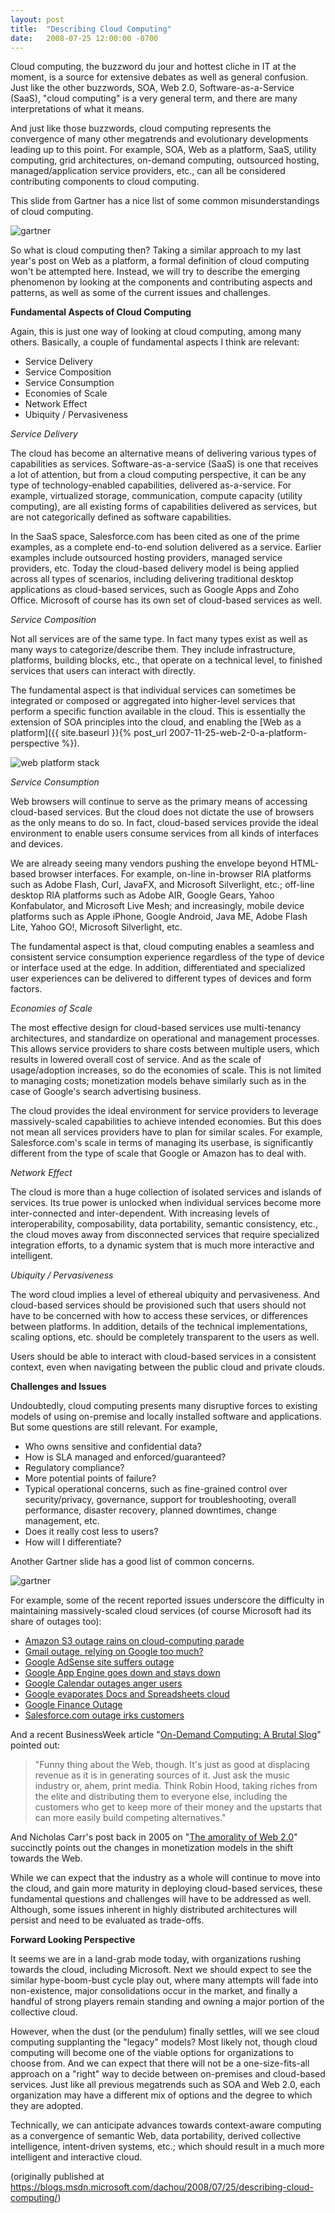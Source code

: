 ```yaml
---
layout: post
title:  "Describing Cloud Computing"
date:   2008-07-25 12:00:00 -0700
---
```


Cloud computing, the buzzword du jour and hottest cliche in IT at the moment, is a source for extensive debates as well as general confusion. Just like the other buzzwords, SOA, Web 2.0, Software-as-a-Service (SaaS), "cloud computing" is a very general term, and there are many interpretations of what it means.

And just like those buzzwords, cloud computing represents the convergence of many other megatrends and evolutionary developments leading up to this point. For example, SOA, Web as a platform, SaaS, utility computing, grid architectures, on-demand computing, outsourced hosting, managed/application service providers, etc., can all be considered contributing components to cloud computing.

This slide from Gartner has a nice list of some common misunderstandings of cloud computing.

![gartner](/assets/20080725-gartner-cloud2.png)

So what is cloud computing then? Taking a similar approach to my last year's post on Web as a platform, a formal definition of cloud computing won't be attempted here. Instead, we will try to describe the emerging phenomenon by looking at the components and contributing aspects and patterns, as well as some of the current issues and challenges.

**Fundamental Aspects of Cloud Computing**

Again, this is just one way of looking at cloud computing, among many others. Basically, a couple of fundamental aspects I think are relevant:

- Service Delivery 
- Service Composition 
- Service Consumption 
- Economies of Scale 
- Network Effect 
- Ubiquity / Pervasiveness 

_Service Delivery_

The cloud has become an alternative means of delivering various types of capabilities as services. Software-as-a-service (SaaS) is one that receives a lot of attention, but from a cloud computing perspective, it can be any type of technology-enabled capabilities, delivered as-a-service. For example, virtualized storage, communication, compute capacity (utility computing), are all existing forms of capabilities delivered as services, but are not categorically defined as software capabilities.

In the SaaS space, Salesforce.com has been cited as one of the prime examples, as a complete end-to-end solution delivered as a service. Earlier examples include outsourced hosting providers, managed service providers, etc. Today the cloud-based delivery model is being applied across all types of scenarios, including delivering traditional desktop applications as cloud-based services, such as Google Apps and Zoho Office. Microsoft of course has its own set of cloud-based services as well.

_Service Composition_

Not all services are of the same type. In fact many types exist as well as many ways to categorize/describe them. They include infrastructure, platforms, building blocks, etc., that operate on a technical level, to finished services that users can interact with directly.

The fundamental aspect is that individual services can sometimes be integrated or composed or aggregated into higher-level services that perform a specific function available in the cloud. This is essentially the extension of SOA principles into the cloud, and enabling the [Web as a platform]({{ site.baseurl }}{% post_url 2007-11-25-web-2-0-a-platform-perspective %}).

![web platform stack](/assets/20071201-WebPlatformStack.png)

_Service Consumption_

Web browsers will continue to serve as the primary means of accessing cloud-based services. But the cloud does not dictate the use of browsers as the only means to do so. In fact, cloud-based services provide the ideal environment to enable users consume services from all kinds of interfaces and devices.

We are already seeing many vendors pushing the envelope beyond HTML-based browser interfaces. For example, on-line in-browser RIA platforms such as Adobe Flash, Curl, JavaFX, and Microsoft Silverlight, etc.; off-line desktop RIA platforms such as Adobe AIR, Google Gears, Yahoo Konfabulator, and Microsoft Live Mesh; and increasingly, mobile device platforms such as Apple iPhone, Google Android, Java ME, Adobe Flash Lite, Yahoo GO!, Microsoft Silverlight, etc.

The fundamental aspect is that, cloud computing enables a seamless and consistent service consumption experience regardless of the type of device or interface used at the edge. In addition, differentiated and specialized user experiences can be delivered to different types of devices and form factors.

_Economies of Scale_

The most effective design for cloud-based services use multi-tenancy architectures, and standardize on operational and management processes. This allows service providers to share costs between multiple users, which results in lowered overall cost of service. And as the scale of usage/adoption increases, so do the economies of scale. This is not limited to managing costs; monetization models behave similarly such as in the case of Google's search advertising business.

The cloud provides the ideal environment for service providers to leverage massively-scaled capabilities to achieve intended economies. But this does not mean all services providers have to plan for similar scales. For example, Salesforce.com's scale in terms of managing its userbase, is significantly different from the type of scale that Google or Amazon has to deal with.

_Network Effect_

The cloud is more than a huge collection of isolated services and islands of services. Its true power is unlocked when individual services become more inter-connected and inter-dependent. With increasing levels of interoperability, composability, data portability, semantic consistency, etc., the cloud moves away from disconnected services that require specialized integration efforts, to a dynamic system that is much more interactive and intelligent.

_Ubiquity / Pervasiveness_

The word cloud implies a level of ethereal ubiquity and pervasiveness. And cloud-based services should be provisioned such that users should not have to be concerned with how to access these services, or differences between platforms. In addition, details of the technical implementations, scaling options, etc. should be completely transparent to the users as well.

Users should be able to interact with cloud-based services in a consistent context, even when navigating between the public cloud and private clouds.

**Challenges and Issues**

Undoubtedly, cloud computing presents many disruptive forces to existing models of using on-premise and locally installed software and applications. But some questions are still relevant. For example,

- Who owns sensitive and confidential data? 
- How is SLA managed and enforced/guaranteed? 
- Regulatory compliance? 
- More potential points of failure? 
- Typical operational concerns, such as fine-grained control over security/privacy, governance, support for troubleshooting, overall performance, disaster recovery, planned downtimes, change management, etc. 
- Does it really cost less to users? 
- How will I differentiate? 

Another Gartner slide has a good list of common concerns.

![gartner](/assets/20080725-gartner-cloud1.png)

For example, some of the recent reported issues underscore the difficulty in maintaining massively-scaled cloud services (of course Microsoft had its share of outages too):

- [Amazon S3 outage rains on cloud-computing parade](http://resources.zdnet.co.uk/articles/comment/0,1000002985,39451066,00.htm?r=10)
- [Gmail outage, relying on Google too much?](http://tech.blorge.com/Structure:%20/2008/01/28/gmail-outage-relying-on-google-too-much/)
- [Google AdSense site suffers outage](http://www.webpronews.com/topnews/2008/03/10/google-adsense-suffers-outage)
- [Google App Engine goes down and stays down](http://www.techcrunch.com/2008/06/17/google-app-engine-goes-down-and-stays-down/)
- [Google Calendar outages anger users](http://www.computerworld.com/action/article.do?command=viewArticleBasic&taxonomyName=networking_and_internet&articleId=9073119&taxonomyId=16)
- [Google evaporates Docs and Spreadsheets cloud](http://www.theregister.co.uk/2008/07/08/docs_and_spreadsheets_goes_down/)
- [Google Finance Outage](http://www.webguild.org/2008/03/google-finance-outage.php)
- [Salesforce.com outage irks customers](http://www.itbusinessedge.com/blogs/hdw/?p=1639)

And a recent BusinessWeek article "[On-Demand Computing: A Brutal Slog](http://www.businessweek.com/print/technology/content/jul2008/tc20080717_362776.htm)" pointed out:

> "Funny thing about the Web, though. It's just as good at displacing revenue as it is in generating sources of it. Just ask the music industry or, ahem, print media. Think Robin Hood, taking riches from the elite and distributing them to everyone else, including the customers who get to keep more of their money and the upstarts that can more easily build competing alternatives."

And Nicholas Carr's post back in 2005 on "[The amorality of Web 2.0](http://www.roughtype.com/archives/2005/10/the_amorality_o.php)" succinctly points out the changes in monetization models in the shift towards the Web.

While we can expect that the industry as a whole will continue to move into the cloud, and gain more maturity in deploying cloud-based services, these fundamental questions and challenges will have to be addressed as well. Although, some issues inherent in highly distributed architectures will persist and need to be evaluated as trade-offs.

**Forward Looking Perspective**

It seems we are in a land-grab mode today, with organizations rushing towards the cloud, including Microsoft. Next we should expect to see the similar hype-boom-bust cycle play out, where many attempts will fade into non-existence, major consolidations occur in the market, and finally a handful of strong players remain standing and owning a major portion of the collective cloud.

However, when the dust (or the pendulum) finally settles, will we see cloud computing supplanting the "legacy" models? Most likely not, though cloud computing will become one of the viable options for organizations to choose from. And we can expect that there will not be a one-size-fits-all approach on a "right" way to decide between on-premises and cloud-based services. Just like all previous megatrends such as SOA and Web 2.0, each organization may have a different mix of options and the degree to which they are adopted.

Technically, we can anticipate advances towards context-aware computing as a convergence of semantic Web, data portability, derived collective intelligence, intent-driven systems, etc.; which should result in a much more intelligent and interactive cloud.

(originally published at <https://blogs.msdn.microsoft.com/dachou/2008/07/25/describing-cloud-computing/>)
